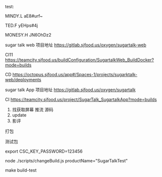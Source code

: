 test:

MINDY.L
aE8#urf~

TED.F
yEHps#4j

MONESY.H 
JN6OhDz2



sugar talk web
项目地址
https://gitlab.sjfood.us/oxygen/sugartalk-web

CI11
https://teamcity.sjfood.us/buildConfiguration/SugartalkWeb_BuildDocker?mode=builds

CD
https://octopus.sjfood.us/app#/Spaces-1/projects/sugarktalk-web/deployments


sugar talk App
项目地址
https://gitlab.sjfood.us/oxygen/sugartalk

CI
https://teamcity.sjfood.us/project/SugarTalk_SugartalkApp?mode=builds







1. 找获取屏幕 推流 源码
2. update
3. 影评





打包



测试包

export CSC_KEY_PASSWORD=123456

node ./scripts/changeBuild.js productName="SugarTalkTest"

make build-test

